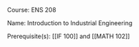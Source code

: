 




Course: ENS 208

Name: Introduction to Industrial Engineering

Prerequisite(s): [[IF 100]] and [[MATH 102]]